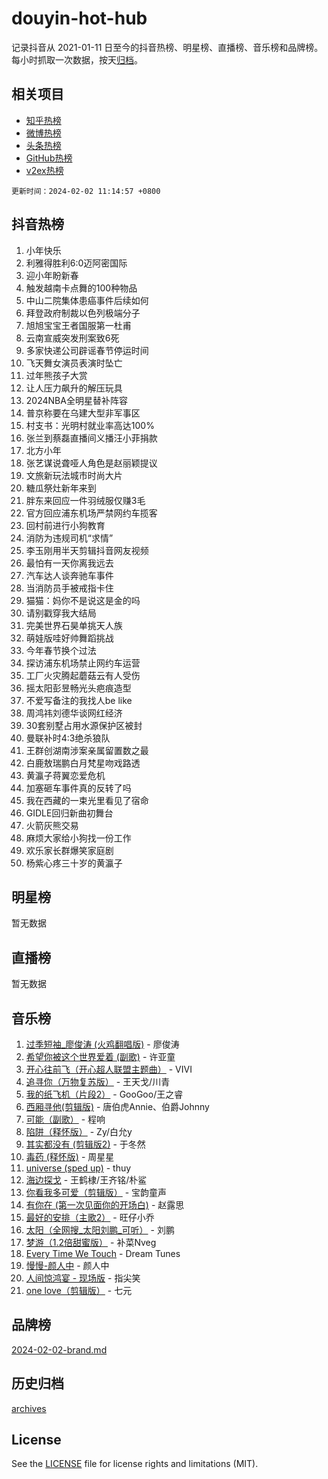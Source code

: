 # douyin-hot-hub

记录抖音从 2021-01-11 日至今的抖音热榜、明星榜、直播榜、音乐榜和品牌榜。每小时抓取一次数据，按天[归档](archives)。

## 相关项目

- [知乎热榜](https://github.com/lonnyzhang423/zhihu-hot-hub)
- [微博热榜](https://github.com/lonnyzhang423/weibo-hot-hub)
- [头条热榜](https://github.com/lonnyzhang423/toutiao-hot-hub)
- [GitHub热榜](https://github.com/lonnyzhang423/github-hot-hub)
- [v2ex热榜](https://github.com/lonnyzhang423/v2ex-hot-hub)


`更新时间：2024-02-02 11:14:57 +0800`

## 抖音热榜

1. 小年快乐
1. 利雅得胜利6:0迈阿密国际
1. 迎小年盼新春
1. 触发越南卡点舞的100种物品
1. 中山二院集体患癌事件后续如何
1. 拜登政府制裁以色列极端分子
1. 旭旭宝宝王者国服第一杜甫
1. 云南宣威突发刑案致6死
1. 多家快递公司辟谣春节停运时间
1. 飞天舞女演员表演时坠亡
1. 过年熊孩子大赏
1. 让人压力飙升的解压玩具
1. 2024NBA全明星替补阵容
1. 普京称要在乌建大型非军事区
1. 村支书：光明村就业率高达100%
1. 张兰到蔡磊直播间义播汪小菲捐款
1. 北方小年
1. 张艺谋说聋哑人角色是赵丽颖提议
1. 文旅新玩法城市时尚大片
1. 糖瓜祭灶新年来到
1. 胖东来回应一件羽绒服仅赚3毛
1. 官方回应浦东机场严禁网约车揽客
1. 回村前进行小狗教育
1. 消防为违规司机“求情”
1. 李玉刚用半天剪辑抖音网友视频
1. 最怕有一天你离我远去
1. 汽车达人谈奔驰车事件
1. 当消防员手被戒指卡住
1. 猫猫：妈你不是说这是金的吗
1. 请别戳穿我大结局
1. 完美世界石昊单挑天人族
1. 萌娃版哇好帅舞蹈挑战
1. 今年春节换个过法
1. 探访浦东机场禁止网约车运营
1. 工厂火灾腾起蘑菇云有人受伤
1. 摇太阳彭昱畅光头疤痕造型
1. 不爱写备注的我找人be like
1. 周鸿祎刘德华谈网红经济
1. 30套别墅占用水源保护区被封
1. 曼联补时4:3绝杀狼队
1. 王群创湖南涉案亲属留置数之最
1. 白鹿敖瑞鹏白月梵星吻戏路透
1. 黄瀛子蒋翼恋爱危机
1. 加塞砸车事件真的反转了吗
1. 我在西藏的一束光里看见了宿命
1. GIDLE回归新曲初舞台
1. 火箭灰熊交易
1. 麻烦大家给小狗找一份工作
1. 欢乐家长群爆笑家庭剧
1. 杨紫心疼三十岁的黄瀛子

## 明星榜

暂无数据

## 直播榜

暂无数据

## 音乐榜

1. [过季短袖_廖俊涛 (火鸡翻唱版)](https://sf3-cdn-tos.douyinstatic.com/obj/tos-cn-ve-2774/ogQVJl0tRBKxQgZji7YClFEBrVDeHpPTWfCZbQ) - 廖俊涛
1. [希望你被这个世界爱着 (副歌)](https://sf5-hl-cdn-tos.douyinstatic.com/obj/tos-cn-ve-2774/oUHCmWQfZlE3QQBKBeD8rCFLpJzPgCpImhsxMt) - 许亚童
1. [开心往前飞（开心超人联盟主题曲）](https://sf3-cdn-tos.douyinstatic.com/obj/tos-cn-ve-2774/9d8fb7c82cf1421fb93a9fe925275e0a) - VIVI
1. [追寻你（万物复苏版）](https://sf5-hl-cdn-tos.douyinstatic.com/obj/tos-cn-ve-2774/oYeAZJsbjIDit9APmBg8u6uDUQnHmoCf3gbo74) - 王天戈/川青
1. [我的纸飞机（片段2）](https://sf5-hl-cdn-tos.douyinstatic.com/obj/tos-cn-ve-2774/oM2ZrKcg2CD5AeRB2gkeXOFB1IxAGJdZPazYHf) - GooGoo/王之睿
1. [西厢寻他(剪辑版)](https://sf3-cdn-tos.douyinstatic.com/obj/tos-cn-ve-2774/oUsAVfAQKlRNxEv5qxvIB8o5qmIWUcXbzJKJhw) - 唐伯虎Annie、伯爵Johnny
1. [可能（副歌）](https://sf5-hl-cdn-tos.douyinstatic.com/obj/tos-cn-ve-2774/cde1731888894259b333569393c2fb51) - 程响
1. [陷阱（释怀版）](https://sf5-hl-cdn-tos.douyinstatic.com/obj/tos-cn-ve-2774/oE8C21LeZrzKLDFfQYgMzx4GAIHageG5IzayY7) - Zy/白允y
1. [其实都没有 (剪辑版2)](https://sf5-hl-cdn-tos.douyinstatic.com/obj/tos-cn-ve-2774/oEBNQenHZtBhxYjGgUDQk0BCHTigQafgFlbQ7k) - 于冬然
1. [毒药 (释怀版)](https://sf3-cdn-tos.douyinstatic.com/obj/tos-cn-ve-2774/oYILMEAzspdZBIzy4frJNB8ZHPHWAhiwowd4Ad) - 周星星
1. [universe (sped up)](https://sf5-hl-cdn-tos.douyinstatic.com/obj/tos-cn-ve-2774/oIQnurQLDCsdYeegkM4CKuVb23MZBXtX6QB8bv) - thuy
1. [海边探戈](https://sf5-hl-cdn-tos.douyinstatic.com/obj/tos-cn-ve-2774/os9gE0VQCGqt6VQkZDyBBYvfSDY0QFe3vVmubn) - 王鹤棣/王齐铭/朴鲨
1. [你看我多可爱（剪辑版）](https://sf5-hl-cdn-tos.douyinstatic.com/obj/tos-cn-ve-2774/018d241ee66a4a189b2fa9ea2fe3363d) - 宝韵童声
1. [有你在 (第一次见面你的开场白)](https://sf3-cdn-tos.douyinstatic.com/obj/tos-cn-ve-2774/oAthrQ3ClJBfI57uBoFEgNDYtNCZ0TSYQQfxQ0) - 赵露思
1. [最好的安排（主歌2）](https://sf5-hl-cdn-tos.douyinstatic.com/obj/tos-cn-ve-2774/oMMZX1DuHpMwgoDztBmZswgQnbCeeANZxBHkFY) - 旺仔小乔
1. [太阳（全网搜_太阳刘鹏_可听）](https://sf3-cdn-tos.douyinstatic.com/obj/tos-cn-ve-2774/ogWbyIQnlBFImVbeDocRdCIYtBHlbJXgfZMvgz) - 刘鹏
1. [梦游（1.2倍甜蜜版）](https://sf5-hl-cdn-tos.douyinstatic.com/obj/tos-cn-ve-2774/o4gyAUm8hwufoEABmwVIiQtHsFuGzAEEWtNMzo) - 补菜Nveg
1. [Every Time We Touch](https://sf5-hl-cdn-tos.douyinstatic.com/obj/tos-cn-ve-2774/ogN6lUKQeBBfEVhIOMikG1CcJjugxk1tztZyhP) - Dream Tunes
1. [慢慢-颜人中](https://sf5-hl-cdn-tos.douyinstatic.com/obj/tos-cn-ve-2774/ocjHNfBXdBxQNC8ZGAeoLMFTUgtBg8bkExunDC) - 颜人中
1. [人间惊鸿宴 - 现场版](https://sf5-hl-cdn-tos.douyinstatic.com/obj/tos-cn-ve-2774/osF4mrPePAf2Yv8Wfr5fATCHZwL5h1QiGQAKwz) - 指尖笑
1. [one love（剪辑版）](https://sf3-cdn-tos.douyinstatic.com/obj/tos-cn-ve-2774/o4utbbKzHedACBQ0bkG7ZBgUvDQzbBDnYd1f1k) - 七元

## 品牌榜

[2024-02-02-brand.md](archives/2024-02-02-brand.md)

## 历史归档

[archives](archives)

## License

See the [LICENSE](LICENSE) file for license rights and limitations (MIT).
